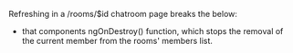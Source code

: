 Refreshing in a /rooms/$id chatroom page breaks the below:
- that components ngOnDestroy() function, which stops the removal of the current member from the rooms' members list.